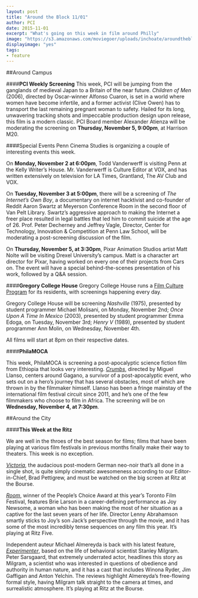 ```yaml
---
layout: post
title: "Around the Block 11/01"
author: PCI
date: 2015-11-01
excerpt: "What's going on this week in film around Philly"
image: "https://s3.amazonaws.com/moviegoer/uploads/inchoate/aroundtheblock.jpg"
displayimage: "yes"
tags: 
- feature
---
```

##Around Campus

####**PCI Weekly Screening**
This week, PCI will be jumping from the ganglands of medieval Japan to a Britain of the near future. *Children of Men* (2006), directed by Oscar-winner Alfonso Cuaron, is set in a world where women have become infertile, and a former activist (Clive Owen) has to transport the last remaining pregnant woman to safety. Hailed for its long, unwavering tracking shots and impeccable production design upon release, this film is a modern classic. PCI Board member Alexander Atienza will be moderating the screening on **Thursday, November 5, 9:00pm**, at Harrison M20. 

####Special Events
Penn Cinema Studies is organizing a couple of interesting events this week. 

On **Monday, November 2 at 6:00pm**, Todd Vanderwerff is visiting Penn at the Kelly Writer’s House. Mr. Vanderwerff is Culture Editor at VOX, and has written extensively on television for LA Times, Grantland, The AV Club and VOX. 

On **Tuesday, November 3 at 5:00pm**, there will be a screening of *The Internet’s Own Boy*, a documentary on internet hacktivist and co-founder of Reddit Aaron Swartz at Meyerson Conference Room in the second floor of Van Pelt Library. Swartz’s aggressive approach to making the Internet a freer place resulted in legal battles that led him to commit suicide at the age of 26. Prof. Peter Decherney and Jeffrey Vagle, Director, Center for Technology, Innovation & Competition at Penn Law School, will be moderating a post-screening discussion of the film. 

On **Thursday, November 5, at 3:30pm**, Pixar Animation Studios artist Matt Nolte will be visiting Drexel University’s campus. Matt is a character art director for Pixar, having worked on every one of their projects from Cars on. The event will have a special behind-the-scenes presentation of his work, followed by a Q&A session. 


####**Gregory College House**
Gregory College House runs a [Film Culture Program](http://gregory.house.upenn.edu/film_culture) for its residents, with screenings happening every day. 

Gregory College House will be screening *Nashville* (1975), presented by student programmer Michael Molisani, on Monday, November 2nd; *Once Upon A Time In Mexico* (2003), presented by student programmer Emma Edoga, on Tuesday, November 3rd; *Henry V* (1989), presented by student programmer Ann Molin, on Wednesday, November 4th.

All films will start at 8pm on their respective dates.


####**PhilaMOCA**

This week, PhilaMOCA is screening a post-apocalyptic science fiction film from Ethiopia that looks very interesting. [*Crumbs*](https://www.facebook.com/events/1667372620171984/), directed by Miguel Llanso, centers around Gagano, a survivor of a post-apocalyptic event, who sets out on a hero’s journey that has several obstacles, most of which are thrown in by the filmmaker himself. Llanso has been a fringe mainstay of the international film festival circuit since 2011, and he’s one of the few filmmakers who choose to film in Africa. The screening will be on **Wednesday, November 4, at 7:30pm**. 


##Around the City

####**This Week at the Ritz**

We are well in the throes of the best season for films; films that have been playing at various film festivals in previous months finally make their way to theaters. This week is no exception. 

[*Victoria*](http://www.landmarktheatres.com/philadelphia/film-info/victoria), the audacious post-modern German neo-noir that’s all done in a single shot, is quite simply cinematic awesomeness according to our Editor-in-Chief, Brad Pettigrew, and must be watched on the big screen at Ritz at the Bourse. 

[*Room*](http://www.landmarktheatres.com/philadelphia/film-info/room), winner of the People’s Choice Award at this year’s Toronto Film Festival, features Brie Larson in a career-defining performance as Joy Newsome, a woman who has been making the most of her situation as a captive for the last seven years of her life. Director Lenny Abrahamson smartly sticks to Joy’s son Jack’s perspective through the movie, and it has some of the most incredibly tense sequences on any film this year. It’s playing at Ritz Five. 

Independent auteur Michael Almereyda is back with his latest feature, [*Experimenter*](http://www.landmarktheatres.com/philadelphia/film-info/experimenter), based on the life of behavioral scientist Stanley Milgram. Peter Sarsgaard, that extremely underrated actor, headlines this story as Milgram, a scientist who was interested in questions of obedience and authority in human nature, and it has a cast that includes Winona Ryder, Jim Gaffigan and Anton Yelchin. The reviews highlight Almereyda’s free-flowing formal style, having Milgram talk straight to the camera at times, and surrealistic atmosphere. It’s playing at Ritz at the Bourse. 



